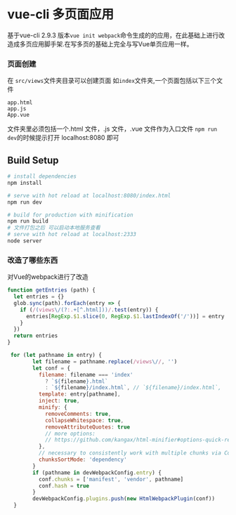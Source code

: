 # vue-cli 多页面应用

基于vue-cli 2.9.3 版本`vue init webpack`命令生成的的应用，在此基础上进行改造成多页应用脚手架.在写多页的基础上完全与写Vue单页应用一样。

### 页面创建
在 `src/views`文件夹目录可以创建页面
如`index`文件夹,一个页面包括以下三个文件
```
app.html
app.js
App.vue
```
文件夹里必须包括一个.html 文件，.js 文件，.vue 文件作为入口文件
`npm run dev`的时候提示打开 localhost:8080 即可

## Build Setup

```bash
# install dependencies
npm install

# serve with hot reload at localhost:8080/index.html
npm run dev

# build for production with minification
npm run build
# 文件打包之后 可以启动本地服务查看
# serve with hot reload at localhost:2333
node server


```
### 改造了哪些东西
对Vue的webpack进行了改造
```javascript
function getEntries (path) {
  let entries = {}
  glob.sync(path).forEach(entry => {
    if (/(views\/(?:.+[^.html]))/.test(entry)) {
      entries[RegExp.$1.slice(0, RegExp.$1.lastIndexOf('/'))] = entry
    }
  })
  return entries
}
```

```javascript
 for (let pathname in entry) {
        let filename = pathname.replace(/views\//, '')
        let conf = {
          filename: filename === 'index'
            ? `${filename}.html`
            : `${filename}/index.html`, // `${filename}/index.html`,
          template: entry[pathname],
          inject: true,
          minify: {
            removeComments: true,
            collapseWhitespace: true,
            removeAttributeQuotes: true
            // more options:
            // https://github.com/kangax/html-minifier#options-quick-reference
          },
          // necessary to consistently work with multiple chunks via CommonsChunkPlugin
          chunksSortMode: 'dependency'
        }
        if (pathname in devWebpackConfig.entry) {
          conf.chunks = ['manifest', 'vendor', pathname]
          conf.hash = true
        }
        devWebpackConfig.plugins.push(new HtmlWebpackPlugin(conf))
  }
```